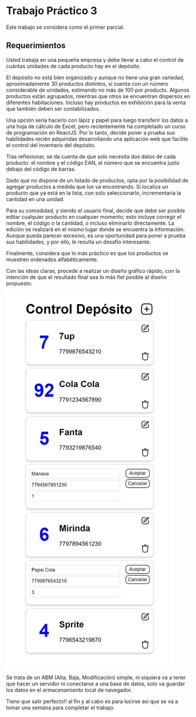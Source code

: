 # Trabajo Práctico 3

Este trabajo se considera como el primer parcial.

## Requerimientos
Usted trabaja en una pequeña empresa y debe llevar a cabo el control de cuántas unidades de cada producto hay en el depósito.

El depósito no está bien organizado y aunque no tiene una gran variedad, aproximadamente 30 productos distintos, sí cuenta con un número considerable de unidades, estimando no más de 100 por producto. Algunos productos están agrupados, mientras que otros se encuentran dispersos en diferentes habitaciones. Incluso hay productos en exhibición para la venta que también deben ser contabilizados.

Una opción sería hacerlo con lápiz y papel para luego transferir los datos a una hoja de cálculo de Excel, pero recientemente ha completado un curso de programación en ReactJS. Por lo tanto, decide poner a prueba sus habilidades recién adquiridas desarrollando una aplicación web que facilite el control del inventario del depósito.

Tras reflexionar, se da cuenta de que solo necesita dos datos de cada producto: el nombre y el código EAN, el número que se encuentra justo debajo del código de barras.

Dado que no dispone de un listado de productos, opta por la posibilidad de agregar productos a medida que los va encontrando. Si localiza un producto que ya está en la lista, con solo seleccionarlo, incrementaría la cantidad en una unidad.

Para su comodidad, y siendo el usuario final, decide que debe ser posible editar cualquier producto en cualquier momento; esto incluye corregir el nombre, el código o la cantidad, o incluso eliminarlo directamente. La edición se realizará en el mismo lugar donde se encuentra la información. Aunque pueda parecer excesivo, es una oportunidad para poner a prueba sus habilidades, y por ello, le resulta un desafío interesante.

Finalmente, considera que lo más práctico es que los productos se muestren ordenados alfabéticamente.

Con las ideas claras, procede a realizar un diseño gráfico rápido, con la intención de que el resultado final sea lo más fiel posible al diseño propuesto.

![Diseño](./practicos/00%20-%20Enunciados/control-deposito.png)

Se trata de un ABM (Alta, Baja, Modificación) simple, ni siquiera va a tener que hacer un servidor ni conectarse a una base de datos, solo va guardar los datos en el armacenamiento local de navegador. 

Tiene que salir perfecto!! al fin y al cabo es para lucirse asi que se va a tomar una semana para completar el trabajo.

